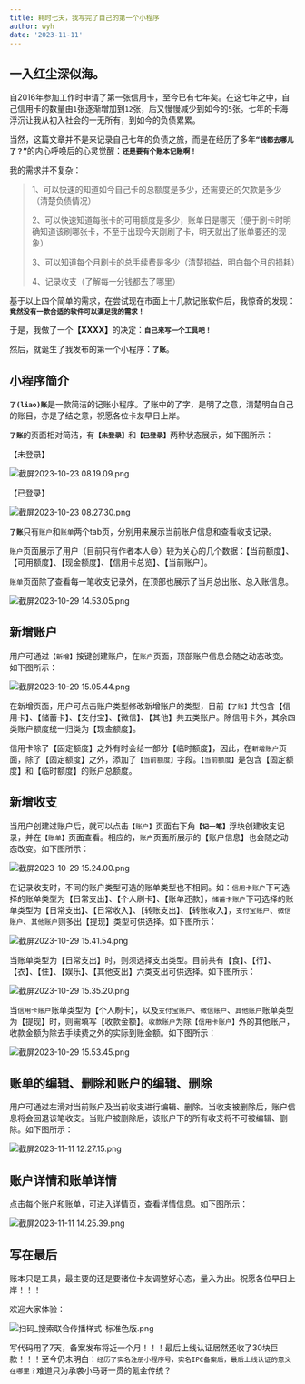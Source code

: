 ```yaml
---
title: 耗时七天，我写完了自己的第一个小程序
author: wyh
date: '2023-11-11'
---
```



## 一入红尘深似海。

自2016年参加工作时申请了第一张信用卡，至今已有七年矣。在这七年之中，自己信用卡的数量由<code>1</code>张逐渐增加到<code>12</code>张，后又慢慢减少到如今的<code>5</code>张。七年的卡海浮沉让我从初入社会的一无所有，到如今的负债累累。

当然，这篇文章并不是来记录自己七年的负债之旅，而是在经历了多年<code><strong>“钱都去哪儿了？”</strong></code>的内心呼唤后的心灵觉醒：<code><strong>还是要有个账本记账啊！</strong></code>

我的需求并不复杂：

> 1、可以快速的知道如今自己卡的总额度是多少，还需要还的欠款是多少（清楚负债情况）
> 
> 2、可以快速知道每张卡的可用额度是多少，账单日是哪天（便于刷卡时明确知道该刷哪张卡，不至于出现今天刚刷了卡，明天就出了账单要还的现象）
> 
> 3、可以知道每个月刷卡的总手续费是多少（清楚损益，明白每个月的损耗）
> 
> 4、记录收支（了解每一分钱都去了哪里）

基于以上四个简单的需求，在尝试现在市面上十几款记账软件后，我惊奇的发现：<code><strong>竟然没有一款合适的软件可以满足我的需求！</strong></code>

于是，我做了一个<strong>【XXXX】</strong>的决定：<code><strong>自己来写一个工具吧！</strong></code>

然后，就诞生了我发布的第一个小程序：<code><strong>了账</strong></code>。

## 小程序简介

<code><strong>了(liao)账</strong></code>是一款简洁的记账小程序。了账中的了字，是明了之意，清楚明白自己的账目，亦是了结之意，祝愿各位卡友早日上岸。

<code><strong>了账</strong></code>的页面相对简洁，有<code><strong>【未登录】</strong></code>和<strong><code>【已登录】</code></strong>两种状态展示，如下图所示：

【未登录】

![截屏2023-10-23 08.19.09.png](../image/lz-1.png)

【已登录】

![截屏2023-10-23 08.27.30.png](../image/lz-2.png)

<code><strong>了账</strong></code>只有<code>账户</code>和<code>账单</code>两个tab页，分别用来展示当前账户信息和查看收支记录。

<code>账户</code>页面展示了用户（目前只有作者本人😄）较为关心的几个数据：【当前额度】、【可用额度】、【现金额度】、【信用卡总览】、【当前账户】。

<code>账单</code>页面除了查看每一笔收支记录外，在顶部也展示了当月总出账、总入账信息。

![截屏2023-10-29 14.53.05.png](../image/lz-3.png)

## 新增账户

用户可通过<code>【新增】</code>按键创建账户，在<code>账户</code>页面，顶部账户信息会随之动态改变。如下图所示：

![截屏2023-10-29 15.05.44.png](../image/lz-4.png)

在新增页面，用户可点击账户类型修改新增账户的类型，目前<code>【了账】</code>共包含【信用卡】、【储蓄卡】、【支付宝】、【微信】、【其他】共五类账户。除信用卡外，其余四类账户额度统一归类为【现金额度】。

信用卡除了【固定额度】之外有时会给一部分【临时额度】，因此，在<code>新增账户</code>页面，除了【固定额度】之外，添加了<code>【当前额度】</code>字段。<code>【当前额度】</code>是包含【固定额度】和【临时额度】的账户总额度。

## 新增收支

当用户创建过账户后，就可以点击<code>【账户】</code>页面右下角<strong><code>【记一笔】</code></strong>浮块创建收支记录，并在<code>【账单】</code>页面查看。相应的，<code>账户</code>页面所展示的【账户信息】也会随之动态改变。如下图所示：


![截屏2023-10-29 15.24.00.png](../image/lz-5.png)

在记录收支时，不同的账户类型可选的账单类型也不相同。如：<code>信用卡账户</code>下可选择的账单类型为【日常支出】、【个人刷卡】、【账单还款】，<code>储蓄卡账户</code>下可选择的账单类型为【日常支出】、【日常收入】、【转账支出】、【转账收入】，<code>支付宝账户</code>、<code>微信账户</code>、<code>其他账户</code>则多出【提现】类型可供选择。如下图所示：

![截屏2023-10-29 15.41.54.png](../image/lz-6.png)


当账单类型为【日常支出】时，则须选择支出类型。目前共有【食】、【行】、【衣】、【住】、【娱乐】、【其他支出】六类支出可供选择。如下图所示：

![截屏2023-10-29 15.35.20.png](../image/lz-7.png)

当<code>信用卡账户</code>账单类型为【个人刷卡】，以及<code>支付宝账户</code>、<code>微信账户</code>、<code>其他账户</code>账单类型为【提现】时，则需填写【收款金额】。<code>收款账户</code>为除<code>【信用卡账户】</code>外的其他账户，收款金额为除去手续费之外的实际到账金额。如下图所示：


![截屏2023-10-29 15.53.45.png](../image/lz-8.png)


## 账单的编辑、删除和账户的编辑、删除
用户可通过左滑对当前账户及当前收支进行编辑、删除。当收支被删除后，账户信息将会回退该笔收支。当账户被删除后，该账户下的所有收支将不可被编辑、删除。如下图所示：

![截屏2023-11-11 12.27.15.png](../image/lz-9.png)

## 账户详情和账单详情
点击每个账户和账单，可进入详情页，查看详情信息。如下图所示：

![截屏2023-11-11 14.25.39.png](../image/lz-10.png)

## 写在最后
账本只是工具，最主要的还是要诸位卡友调整好心态，量入为出。祝愿各位早日上岸！！！


欢迎大家体验：

![扫码_搜索联合传播样式-标准色版.png](../image/lz-11.png)

写代码用了7天，备案发布将近一个月！！！最后上线认证居然还收了30块巨款！！！至今仍未明白：<code>经历了实名注册小程序号，实名IPC备案后，最后上线认证的意义在哪里？</code>难道只为承袭小马哥一贯的氪金传统？

